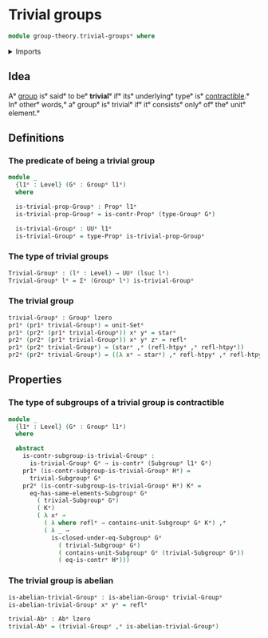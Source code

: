 # Trivial groups

```agda
module group-theory.trivial-groupsᵉ where
```

<details><summary>Imports</summary>

```agda
open import foundation.contractible-typesᵉ
open import foundation.dependent-pair-typesᵉ
open import foundation.fundamental-theorem-of-identity-typesᵉ
open import foundation.homotopiesᵉ
open import foundation.identity-typesᵉ
open import foundation.propositionsᵉ
open import foundation.raising-universe-levelsᵉ
open import foundation.structure-identity-principleᵉ
open import foundation.unit-typeᵉ
open import foundation.universe-levelsᵉ

open import group-theory.abelian-groupsᵉ
open import group-theory.full-subgroupsᵉ
open import group-theory.groupsᵉ
open import group-theory.subgroupsᵉ
open import group-theory.trivial-subgroupsᵉ
```

</details>

## Idea

Aᵉ [group](group-theory.groups.mdᵉ) isᵉ saidᵉ to beᵉ **trivial**ᵉ ifᵉ itsᵉ underlyingᵉ
typeᵉ isᵉ [contractible](foundation-core.contractible-types.md).ᵉ Inᵉ otherᵉ words,ᵉ aᵉ
groupᵉ isᵉ trivialᵉ ifᵉ itᵉ consistsᵉ onlyᵉ ofᵉ theᵉ unitᵉ element.ᵉ

## Definitions

### The predicate of being a trivial group

```agda
module _
  {l1ᵉ : Level} (Gᵉ : Groupᵉ l1ᵉ)
  where

  is-trivial-prop-Groupᵉ : Propᵉ l1ᵉ
  is-trivial-prop-Groupᵉ = is-contr-Propᵉ (type-Groupᵉ Gᵉ)

  is-trivial-Groupᵉ : UUᵉ l1ᵉ
  is-trivial-Groupᵉ = type-Propᵉ is-trivial-prop-Groupᵉ
```

### The type of trivial groups

```agda
Trivial-Groupᵉ : (lᵉ : Level) → UUᵉ (lsuc lᵉ)
Trivial-Groupᵉ lᵉ = Σᵉ (Groupᵉ lᵉ) is-trivial-Groupᵉ
```

### The trivial group

```agda
trivial-Groupᵉ : Groupᵉ lzero
pr1ᵉ (pr1ᵉ trivial-Groupᵉ) = unit-Setᵉ
pr1ᵉ (pr2ᵉ (pr1ᵉ trivial-Groupᵉ)) xᵉ yᵉ = starᵉ
pr2ᵉ (pr2ᵉ (pr1ᵉ trivial-Groupᵉ)) xᵉ yᵉ zᵉ = reflᵉ
pr1ᵉ (pr2ᵉ trivial-Groupᵉ) = (starᵉ ,ᵉ (refl-htpyᵉ ,ᵉ refl-htpyᵉ))
pr2ᵉ (pr2ᵉ trivial-Groupᵉ) = ((λ xᵉ → starᵉ) ,ᵉ refl-htpyᵉ ,ᵉ refl-htpyᵉ)
```

## Properties

### The type of subgroups of a trivial group is contractible

```agda
module _
  {l1ᵉ : Level} (Gᵉ : Groupᵉ l1ᵉ)
  where

  abstract
    is-contr-subgroup-is-trivial-Groupᵉ :
      is-trivial-Groupᵉ Gᵉ → is-contrᵉ (Subgroupᵉ l1ᵉ Gᵉ)
    pr1ᵉ (is-contr-subgroup-is-trivial-Groupᵉ Hᵉ) =
      trivial-Subgroupᵉ Gᵉ
    pr2ᵉ (is-contr-subgroup-is-trivial-Groupᵉ Hᵉ) Kᵉ =
      eq-has-same-elements-Subgroupᵉ Gᵉ
        ( trivial-Subgroupᵉ Gᵉ)
        ( Kᵉ)
        ( λ xᵉ →
          ( λ where reflᵉ → contains-unit-Subgroupᵉ Gᵉ Kᵉ) ,ᵉ
          ( λ _ →
            is-closed-under-eq-Subgroupᵉ Gᵉ
              ( trivial-Subgroupᵉ Gᵉ)
              ( contains-unit-Subgroupᵉ Gᵉ (trivial-Subgroupᵉ Gᵉ))
              ( eq-is-contrᵉ Hᵉ)))
```

### The trivial group is abelian

```agda
is-abelian-trivial-Groupᵉ : is-abelian-Groupᵉ trivial-Groupᵉ
is-abelian-trivial-Groupᵉ xᵉ yᵉ = reflᵉ

trivial-Abᵉ : Abᵉ lzero
trivial-Abᵉ = (trivial-Groupᵉ ,ᵉ is-abelian-trivial-Groupᵉ)
```